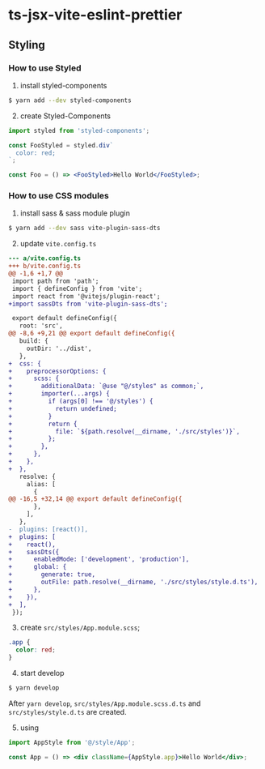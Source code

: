 # ts-jsx-vite-eslint-prettier

## Styling

### How to use Styled

1. install styled-components

```bash
$ yarn add --dev styled-components
```

2. create Styled-Components

```jsx
import styled from 'styled-components';

const FooStyled = styled.div`
  color: red;
`;

const Foo = () => <FooStyled>Hello World</FooStyled>;
```

### How to use CSS modules

1. install sass & sass module plugin

```bash
$ yarn add --dev sass vite-plugin-sass-dts
```

2. update `vite.config.ts`

```diff
--- a/vite.config.ts
+++ b/vite.config.ts
@@ -1,6 +1,7 @@
 import path from 'path';
 import { defineConfig } from 'vite';
 import react from '@vitejs/plugin-react';
+import sassDts from 'vite-plugin-sass-dts';

 export default defineConfig({
   root: 'src',
@@ -8,6 +9,21 @@ export default defineConfig({
   build: {
     outDir: '../dist',
   },
+  css: {
+    preprocessorOptions: {
+      scss: {
+        additionalData: `@use "@/styles" as common;`,
+        importer(...args) {
+          if (args[0] !== '@/styles') {
+            return undefined;
+          }
+          return {
+            file: `${path.resolve(__dirname, './src/styles')}`,
+          };
+        },
+      },
+    },
+  },
   resolve: {
     alias: [
       {
@@ -16,5 +32,14 @@ export default defineConfig({
       },
     ],
   },
-  plugins: [react()],
+  plugins: [
+    react(),
+    sassDts({
+      enabledMode: ['development', 'production'],
+      global: {
+        generate: true,
+        outFile: path.resolve(__dirname, './src/styles/style.d.ts'),
+      },
+    }),
+  ],
 });
```

3. create `src/styles/App.module.scss`;

```scss
.app {
  color: red;
}
```

4. start develop

```bash
$ yarn develop
```

After `yarn develop`, `src/styles/App.module.scss.d.ts` and `src/styles/style.d.ts` are created.

5. using

```jsx
import AppStyle from '@/style/App';

const App = () => <div className={AppStyle.app}>Hello World</div>;
```
